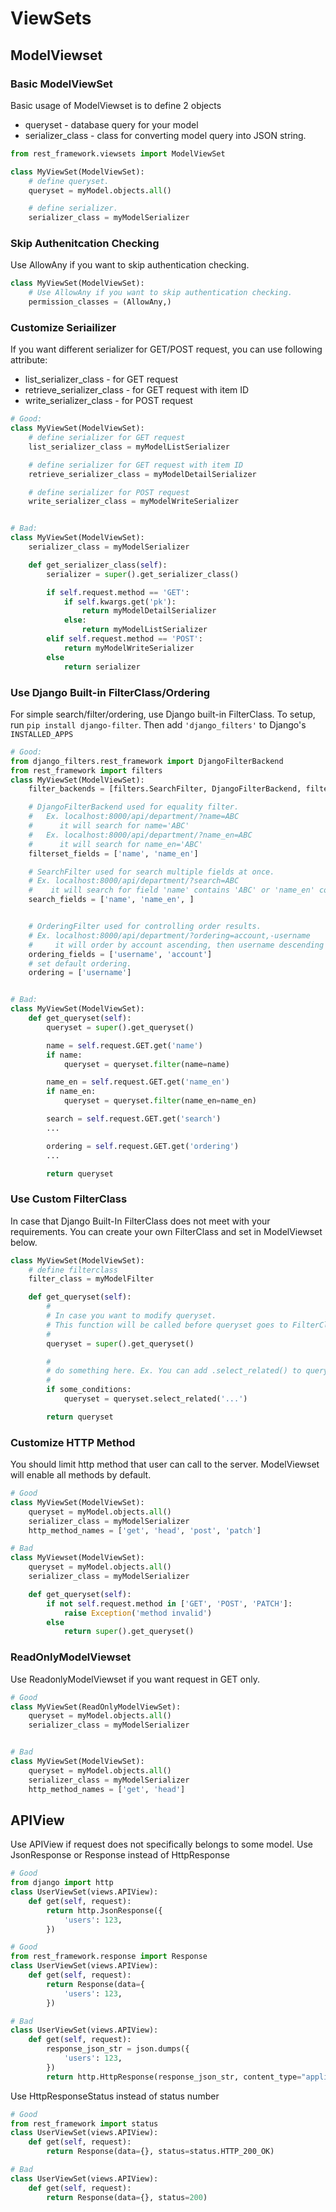# ViewSets

## ModelViewset

### Basic ModelViewSet
Basic usage of ModelViewset is to define 2 objects
 * queryset - database query for your model
 * serializer_class - class for converting model query into JSON string.

```py
from rest_framework.viewsets import ModelViewSet

class MyViewSet(ModelViewSet):
    # define queryset.
    queryset = myModel.objects.all()

    # define serializer.
    serializer_class = myModelSerializer
```

### Skip Authenitcation Checking
Use AllowAny if you want to skip authentication checking.
```py
class MyViewSet(ModelViewSet):
    # Use AllowAny if you want to skip authentication checking.
    permission_classes = (AllowAny,)
```

### Customize Seriailizer
If you want different serializer for GET/POST request, you can use following attribute:
 * list_serializer_class - for GET request
 * retrieve_serializer_class - for GET request with item ID
 * write_serializer_class - for POST request

```py
# Good:
class MyViewSet(ModelViewSet):
    # define serializer for GET request
    list_serializer_class = myModelListSerializer

    # define serializer for GET request with item ID
    retrieve_serializer_class = myModelDetailSerializer

    # define serializer for POST request
    write_serializer_class = myModelWriteSerializer


# Bad:
class MyViewSet(ModelViewSet):
    serializer_class = myModelSerializer

    def get_serializer_class(self):
        serializer = super().get_serializer_class()

        if self.request.method == 'GET':
            if self.kwargs.get('pk'):
                return myModelDetailSerializer
            else:
                return myModelListSerializer
        elif self.request.method == 'POST':
            return myModelWriteSerializer
        else
            return serializer
```


### Use Django Built-in FilterClass/Ordering
For simple search/filter/ordering, use Django built-in FilterClass. To setup, run `pip install django-filter`. Then add `'django_filters'` to Django's `INSTALLED_APPS`

```py
# Good:
from django_filters.rest_framework import DjangoFilterBackend
from rest_framework import filters
class MyViewSet(ModelViewSet):
    filter_backends = [filters.SearchFilter, DjangoFilterBackend, filters.OrderingFilter]

    # DjangoFilterBackend used for equality filter.
    #   Ex. localhost:8000/api/department/?name=ABC
    #      it will search for name='ABC'
    #   Ex. localhost:8000/api/department/?name_en=ABC
    #      it will search for name_en='ABC'
    filterset_fields = ['name', 'name_en']

    # SearchFilter used for search multiple fields at once.
    # Ex. localhost:8000/api/department/?search=ABC
    #    it will search for field 'name' contains 'ABC' or 'name_en' contains 'ABC'
    search_fields = ['name', 'name_en', ]


    # OrderingFilter used for controlling order results.
    # Ex. localhost:8000/api/department/?ordering=account,-username
    #     it will order by account ascending, then username descending
    ordering_fields = ['username', 'account']
    # set default ordering.
    ordering = ['username']


# Bad:
class MyViewSet(ModelViewSet):
    def get_queryset(self):
        queryset = super().get_queryset()

        name = self.request.GET.get('name')
        if name:
            queryset = queryset.filter(name=name)

        name_en = self.request.GET.get('name_en')
        if name_en:
            queryset = queryset.filter(name_en=name_en)

        search = self.request.GET.get('search')
        ...

        ordering = self.request.GET.get('ordering')
        ...

        return queryset

```

### Use Custom FilterClass
In case that Django Built-In FilterClass does not meet with your requirements. You can create your own FilterClass and set in ModelViewset below.
```py
class MyViewSet(ModelViewSet):
    # define filterclass
    filter_class = myModelFilter

    def get_queryset(self):
        #
        # In case you want to modify queryset.
        # This function will be called before queryset goes to FilterClass
        #
        queryset = super().get_queryset()

        #
        # do something here. Ex. You can add .select_related() to queryset in some conditions.
        #
        if some_conditions:
            queryset = queryset.select_related('...')

        return queryset
```

### Customize HTTP Method
You should limit http method that user can call to the server. ModelViewset will enable all methods by default.
```py
# Good
class MyViewSet(ModelViewSet):
    queryset = myModel.objects.all()
    serializer_class = myModelSerializer
    http_method_names = ['get', 'head', 'post', 'patch']

# Bad
class MyViewset(ModelViewSet):
    queryset = myModel.objects.all()
    serializer_class = myModelSerializer

    def get_queryset(self):
        if not self.request.method in ['GET', 'POST', 'PATCH']:
            raise Exception('method invalid')
        else
            return super().get_queryset()
```


### ReadOnlyModelViewset
Use ReadonlyModelViewset if you want request in GET only.
```py
# Good
class MyViewSet(ReadOnlyModelViewSet):
    queryset = myModel.objects.all()
    serializer_class = myModelSerializer


# Bad
class MyViewSet(ModelViewSet):
    queryset = myModel.objects.all()
    serializer_class = myModelSerializer
    http_method_names = ['get', 'head']
```


## APIView
Use APIView if request does not specifically belongs to some model. Use JsonResponse or Response instead of HttpResponse

```py
# Good
from django import http
class UserViewSet(views.APIView):
    def get(self, request):
        return http.JsonResponse({
            'users': 123,
        })

# Good
from rest_framework.response import Response
class UserViewSet(views.APIView):
    def get(self, request):
        return Response(data={
            'users': 123,
        })

# Bad
class UserViewSet(views.APIView):
    def get(self, request):
        response_json_str = json.dumps({
            'users': 123,
        })
        return http.HttpResponse(response_json_str, content_type="application/json", status=200)

```

Use HttpResponseStatus instead of status number
```py
# Good
from rest_framework import status
class UserViewSet(views.APIView):
    def get(self, request):
        return Response(data={}, status=status.HTTP_200_OK)

# Bad
class UserViewSet(views.APIView):
    def get(self, request):
        return Response(data={}, status=200)

```